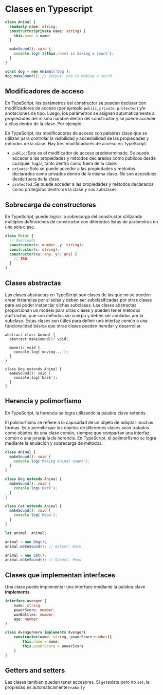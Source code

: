 # Clases en Typescript

```ts
class Animal {
  readonly name: string;
  constructor(private name: string) {
    this.name = name;
  }

  makeSound(): void {
    console.log(`${this.name} is making a sound`);
  }
}

const dog = new Animal('Dog');
dog.makeSound(); // Output: Dog is making a sound
```

## Modificadores de acceso

En TypeScript, los parámetros del constructor se pueden declarar con modificadores de acceso (por ejemplo `public`, `private`, `protected`) y/o anotaciones de tipo. Luego, los parámetros se asignan automáticamente a propiedades del mismo nombre dentro del constructor y se puede acceder a ellos dentro de la clase. Por ejemplo:

En TypeScript, los modificadores de acceso son palabras clave que se utilizan para controlar la visibilidad y accesibilidad de las propiedades y métodos de la clase. Hay tres modificadores de acceso en TypeScript:

- `public:`Este es el modificador de acceso predeterminado. Se puede acceder a las propiedades y métodos declarados como públicos desde cualquier lugar, tanto dentro como fuera de la clase.
- `private:`Solo se puede acceder a las propiedades y métodos declarados como privados dentro de la misma clase. No son accesibles desde fuera de la clase.
- `protected:`Se puede acceder a las propiedades y métodos declarados como protegidos dentro de la clase y sus subclases. 
## Sobrecarga de constructores

En TypeScript, puede lograr la sobrecarga del constructor utilizando múltiples definiciones de constructor con diferentes listas de parámetros en una sola clase.

```ts
class Point {
  // Overloads
  constructor(x: number, y: string);
  constructor(s: string);
  constructor(xs: any, y?: any) {
    // TBD
  }
}
```

## Clases abstractas

Las clases abstractas en TypeScript son clases de las que no se pueden crear instancias por sí solas y deben ser subclasificadas por otras clases para asi poder instanciar dichas subclases. Las clases abstractas proporcionan un modelo para otras clases y pueden tener métodos abstractos, que son métodos sin cuerpo y deben ser anulados por la subclase. Estas clases son útiles para definir una interfaz común o una funcionalidad básica que otras clases pueden heredar y desarrollar.

```
abstract class Animal {
  abstract makeSound(): void;

  move(): void {
    console.log('moving...');
  }
}

class Dog extends Animal {
  makeSound(): void {
    console.log('bark');
  }
}
```
## Herencia y polimorfismo

En TypeScript, la herencia se logra utilizando la palabra clave extends.

El polimorfismo se refiere a la capacidad de un objeto de adoptar muchas formas. Esto permite que los objetos de diferentes clases sean tratados como objetos de una clase común, siempre que compartan una interfaz común o una jerarquía de herencia. En TypeScript, el polimorfismo se logra mediante la anulación y sobrecarga de métodos.

```ts
class Animal {
  makeSound(): void {
    console.log('Making animal sound');
  }
}

class Dog extends Animal {
  makeSound(): void {
    console.log('Bark');
  }
}

class Cat extends Animal {
  makeSound(): void {
    console.log('Meow');
  }
}

let animal: Animal;

animal = new Dog();
animal.makeSound(); // Output: Bark

animal = new Cat();
animal.makeSound(); // Output: Meow
```

## Clases que implementan interfaces

Una clase puede implementar una interface mediante la palabra clave **implements**

```ts
interface Avenger {
	name: string
	powerScore: number,
	wonBattles: number,
	age: number
}

class AvengerHero implements Avenger{
	constructor(name: string, powerScore:number){
		this.name = name,
		this.powerScore = powerScore
	}
}
```
## Getters and setters

Las clases tambien pueden tener accesores. Si `get`existe pero no `set`, la propiedad es automáticamente`readonly`